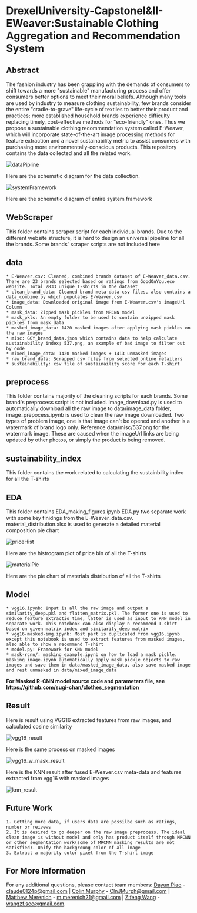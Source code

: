 # DrexelUniversity-CapstoneI&II-EWeaver:Sustainable Clothing Aggregation and Recommendation System

## Abstract

The fashion industry has been grappling with the demands of consumers to shift towards a more "sustainable" manufacturing process and offer consumers better options to meet their moral beliefs. Although many tools are used by industry to measure clothing sustainability, few brands consider the entire "cradle-to-grave" life-cycle of textiles to better their product and practices;  more established household brands experience difficulty replacing timely, cost-effective methods for "eco-friendly" ones. Thus we propose a sustainable clothing recommendation system called E-Weaver, which will incorporate state-of-the-art image processing methods for feature extraction and a novel sustainability metric to assist consumers with purchasing more environmentally-conscious products. This repository contains the data collected and all the related work.

![dataPipline](Misc/Scraping_diagram.jpg)

Here are the schematic diagram for the data collection.

![systemFramework](Misc/e-weaver_v2.jpg)

Here are the schematic diagram of entire system framework

## WebScraper

This folder contains scraper script for each individual brands. Due to the different website structure, it is hard to design an universal pipeline for all the brands. Some brands' scraper scripts are not included here

## data

    * E-Weaver.csv: Cleaned, combined brands dataset of E-Weaver_data.csv. There are 23 brands selected based on ratings from GoodOnYou.eco website. Total 2833 unique T-shirts in the dataset
    * clean_brand_data: Cleaned brand meta-data csv files, also contains a data_combine.py which populates E-Weaver.csv
    * image_data: Downloaded original image from E-Weaver.csv's imageUrl Column
    * mask_data: Zipped mask pickles from MRCNN model
    * mask_pkls: An empty folder to be used to contain unzipped mask pickles from mask_data
    * masked_image_data: 1420 masked images after applying mask pickles on the raw images
    * misc: GOY_brand_data.json which contains data to help calculate sustainability index; 537.png, an example of bad image to filter out by code
    * mixed_image_data: 1420 masked images + 1413 unmasked images
    * raw_brand_data: Scrapped csv files from selected online retailers
    * sustainability: csv file of sustainaility score for each T-shirt

## preprocess

This folder contains majority of the cleaning scripts for each brands. Some brand's preprocess script is not included. 
image_download.py is used to automatically download all the raw image to data/image_data folder, image_prepocess.ipynb is used to clean the raw image downloaded. 
Two types of problem image, one is that image can't be opened and another is a watermark of brand logo only. Reference data/misc/537.png for the watermark image. These are caused when the imageUrl links are being updated by other photos, or simply the product is being removed.

## sustainability_index

This folder contains the work related to calculating the sustainbility index for all the T-shirts

## EDA 

This folder contains EDA_making_figures.ipynb EDA.py two separate work with some key finidngs from the E-Weaver_data.csv. material_distribution.xlsx is used to generate a detailed material composition pie chart

![priceHist](Misc/price_hist.jpg)

Here are the histrogram plot of price bin of all the T-shirts

![materialPie](Misc/material_pie.png)

Here are the pie chart of materials distribution of all the T-shirts

## Model

    * vgg16.ipynb: Input is all the raw image and output a similarity_deep.pkl and flatten_matrix.pkl. The former one is used to reduce feature extractio time, latter is used as input to KNN model in separate work. This notebook can also display n recommend T-shirt based on given matrix index and similarity_deep matrix
    * vgg16-masked-img.ipynb: Most part is duplicated from vgg16.ipynb except this notebook is used to extract features from masked images, also able to show n recommend T-shirt
    * model.py: Framework for KNN model
    * mask-rcnn/: masking_example.ipynb on how to load a mask pickle. masking_image.ipynb automatically apply mask pickle objects to raw images and save them in data/masked_image_data, also save masked image and rest unmasked in data/mixed_image_data
   **For Masked R-CNN model source code and parameters file, see https://github.com/sugi-chan/clothes_segmentation**

## Result

Here is result using VGG16 extracted features from raw images, and calculated cosine similarity

![vgg16_result](Misc/vgg16_result.png)

Here is the same process on masked images

![vgg16_w_mask_result](Misc/vgg16_w_mask_result.png)

Here is the KNN result after fused E-Weaver.csv meta-data and features extracted from vgg16 with masked images

![knn_result](Misc/knn_result.png)

## Future Work

    1. Getting more data, if users data are possilbe such as ratings, number or reivews
    2. It is desired to go deeper on the raw image preprocess. The ideal clean image is without model and only has product itself through MRCNN or other segmentation work(some of MRCNN masking results are not satisfied). Unify the backgroung color of all image
    3. Extract a majority color pixel from the T-shirt image

## For More Information

For any additional questions, please contact team members: [Dayun Piao](https://github.com/claude0124) - claude0124p@gmail.com | [Colin Murphy](https://github.com/Curf) - ClnJMurph@gmail.com | [Matthew Merenich](https://github.com/mmerenich21) - m.merenich21@gmail.com | [Zifeng Wang](https://github.com/princepeak) - wangzf.sec@gmail.com.
